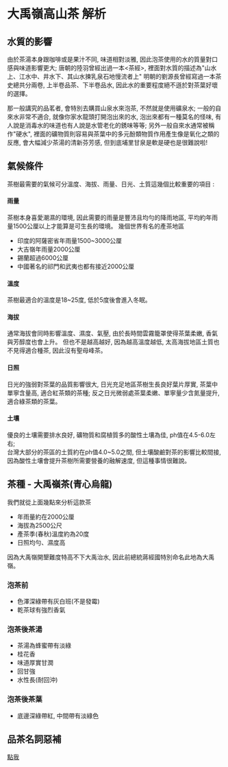 # 大禹嶺高山茶 解析
## 水質的影響
由於茶湯本身跟咖啡或是果汁不同, 味道相對淡雅, 因此泡茶使用的水的質量對口感與味道影響更大;
唐朝的陸羽曾經出過一本<茶經>, 裡面對水質的描述為"山水上、江水中、井水下、其山水揀乳泉石地慢流者上"
明朝的劉源長曾經寫過一本茶史總共分兩卷, 上半卷品茶、下半卷品水, 因此水的重要程度絕不遜於對茶葉好壞的選擇。

那一般講究的品茗者, 會特別去購買山泉水來泡茶, 不然就是使用礦泉水; 一般的自來水非常不適合, 就像你家水龍頭打開泡出來的水, 
泡出來都有一種莫名的怪味, 有人說是消毒水的味道也有人說是水管老化的銹味等等; 另外一般自來水通常被稱作"硬水", 
裡面的礦物質則容易與茶葉中的多元酚類物質作用產生像是氧化之類的反應, 會大幅減少茶湯的清新芬芳感, 但到底埔里甘泉是軟是硬也是很難說啦!

## 氣候條件
茶樹最需要的氣候可分溫度、海拔、雨量、日光、土質這幾個比較重要的項目 : 
#### 雨量
茶樹本身喜愛潮濕的環境, 因此需要的雨量是豐沛且均勻的降雨地區, 平均約年雨量1500公厘以上才能算是可生長的環境。
幾個世界有名的產茶地區
- 印度的阿薩密省年雨量1500~3000公厘
- 大吉嶺年雨量2000公厘
- 錫蘭超過6000公厘
- 中國著名的祁門和武夷也都有接近2000公厘

#### 溫度
茶樹最適合的溫度是18~25度, 低於5度後會進入冬眠。

#### 海拔
通常海拔會同時影響溫度、濕度、氣壓, 由於長時間雲霧籠罩使得茶葉柔嫩, 香氣與芳醇度也會上升。
但也不是越高越好, 因為越高溫度越低, 太高海拔地區土質也不見得適合種茶, 因此沒有聖母峰茶。

#### 日照
日光的強弱對茶葉的品質影響很大, 日光充足地區茶樹生長良好葉片厚實, 茶葉中單寧含量高, 適合紅茶類的茶種;
反之日光微弱處茶葉柔嫩、單寧量少含氮量提升, 適合綠茶類的茶葉。

#### 土壤
優良的土壤需要排水良好, 礦物質和腐植質多的酸性土壤為佳, ph值在4.5-6.0左右;  
台灣大部分的茶區的土質約在ph值4.0~5.0之間, 但土壤酸鹼對茶的影響比較間接, 因為酸性土壤會提升茶樹所需要營養的融解速度,
但這種事情很難說。


## 茶種 - 大禹嶺茶(青心烏龍)
我們就從上面幾點來分析這款茶
- 年雨量約在2000公厘
- 海拔為2500公尺
- 產茶季(春秋)溫度約為20度
- 日照均勻、濕度高

因為大禹嶺開墾難度特高不下大禹治水, 因此前總統蔣經國特別命名此地為大禹嶺。


### 泡茶前
- 色澤深綠帶有灰白班(不是發霉)
- 乾茶球有強烈香氣
### 泡茶後茶湯
- 茶湯為蜂蜜帶有淡綠
- 桂花香
- 味道厚實甘潤
- 回甘強
- 水性長(耐回沖)
### 泡茶後茶葉
- 底邊深綠帶紅, 中間帶有淡綠色




## 品茶名詞惡補
[點我](https://www.wuhexuan.biz/2018/11/while-you-tasting-tea-how-do-you-describe-it-in-proper-and-professional.html)
